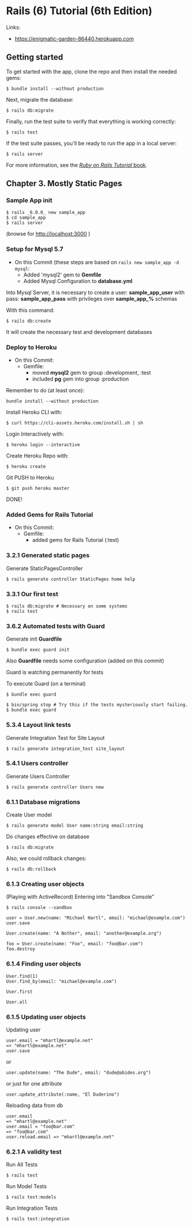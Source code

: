 # Rails (6) Tutorial (6th Edition)

Links: 
* <https://enigmatic-garden-86440.herokuapp.com>

## Getting started
To get started with the app, clone the repo and then install the needed gems:
```
$ bundle install --without production
```
Next, migrate the database:
```
$ rails db:migrate
```
Finally, run the test suite to verify that everything is working correctly:
```
$ rails test
```
If the test suite passes, you'll be ready to run the app in a local server:
```
$ rails server
```
For more information, see the
[*Ruby on Rails Tutorial* book](https://www.railstutorial.org/book).

## Chapter 3. Mostly Static Pages

### Sample App init
    $ rails _6.0.0_ new sample_app
    $ cd sample_app
    $ rails server
(browse for <http://localhost:3000> )

### Setup for Mysql 5.7
* On this Commit (these steps are based on `rails new sample_app -d
  mysql`:
  * Added 'mysql2' gem to **Gemfile**
  * Added Mysql Configuration to **database.yml** 
    
 Into Mysql Server, it is necessary to create a user:
 **sample_app_user** with pass: **sample_app_pass** with privileges over
 **sample_app_%** schemas

With this command:
 
    $ rails db:create 
    
It will create the necessary test and development databases

### Deploy to Heroku

* On this Commit: 
  * Gemfile: 
    * moved **mysql2** gem to group :development, :test 
    * included **pg** gem into group :production

Remember to do (at least once):

    bundle install --without production

Install Heroku CLI with: 

    $ curl https://cli-assets.heroku.com/install.sh | sh

Login Interactively with:

    $ heroku login --interactive

Create Heroku Repo  with:

    $ heroku create

Git PUSH to Heroku 

    $ git push heroku master
    
DONE!
    
### Added Gems for Rails Tutorial

* On this Commit: 
  * Gemfile: 
    * added gems for Rails Tutorial (:test)

### 3.2.1 Generated static pages
Generate StaticPagesController 
    
    $ rails generate controller StaticPages home help
    
### 3.3.1 Our first test

    $ rails db:migrate # Necessary on some systems 
    $ rails test

### 3.6.2 Automated tests with Guard

Generate init **Guardfile** 

    $ bundle exec guard init
    
Also **Guardfile** needs some configuration (added on this commit)

Guard is watching permanently for tests 

To execute Guard (on a terminal)

    $ bundle exec guard
    
    $ bin/spring stop # Try this if the tests mysteriously start failing. 
    $ bundle exec guard

### 5.3.4 Layout link tests

Generate Integration Test for Site Layout
 
    $ rails generate integration_test site_layout
    
### 5.4.1 Users controller    

Generate Users Controller

    $ rails generate controller Users new
    

### 6.1.1 Database migrations 

Create User model

    $ rails generate model User name:string email:string

Do changes effective on database
    
    $ rails db:migrate
    
Also, we could rollback changes:

    $ rails db:rollback

### 6.1.3 Creating user objects

(Playing with ActiveRecord) 
Entering into "Sandbox Console"

    $ rails console --sandbox
    
    user = User.new(name: "Michael Hartl", email: "michael@example.com")
    user.save
    
    User.create(name: "A Nother", email: "another@example.org")

    foo = User.create(name: "Foo", email: "foo@bar.com")
    foo.destroy

### 6.1.4 Finding user objects    

    User.find(1) 
    User.find_by(email: "michael@example.com")

    User.first
    
    User.all
   
    
### 6.1.5 Updating user objects

Updating user
    
    user.email = "mhartl@example.net"
    => "mhartl@example.net"
    user.save
    
or

    user.update(name: "The Dude", email: "dude@abides.org")
   
or just for one attribute 

    user.update_attribute(:name, "El Duderino")
    
Reloading data from db 

    user.email 
    => "mhartl@example.net" 
    user.email = "foo@bar.com" 
    => "foo@bar.com" 
    user.reload.email => "mhartl@example.net"
    
### 6.2.1 A validity test

Run All Tests

    $ rails test

Run Model Tests

    $ rails test:models 
    
Run Integration Tests
    
    $ rails test:integration
    
    